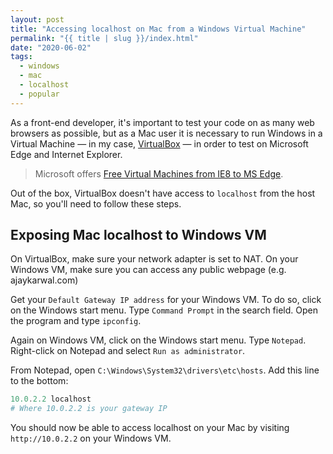 ```yaml
---
layout: post
title: "Accessing localhost on Mac from a Windows Virtual Machine"
permalink: "{{ title | slug }}/index.html"
date: "2020-06-02"
tags:
  - windows
  - mac
  - localhost
  - popular
---
```


As a front-end developer, it's important to test your code on as many web browsers as possible, but as a Mac user it is necessary to run Windows in a Virtual Machine — in my case, [VirtualBox](https://www.virtualbox.org/) — in order to test on Microsoft Edge and Internet Explorer.

> Microsoft offers [Free Virtual Machines from IE8 to MS Edge](https://developer.microsoft.com/en-us/microsoft-edge/tools/vms/).

Out of the box, VirtualBox doesn't have access to `localhost` from the host Mac, so you'll need to follow these steps.

## Exposing Mac localhost to Windows VM

On VirtualBox, make sure your network adapter is set to NAT. On your Windows VM, make sure you can access any public webpage (e.g. ajaykarwal.com)

Get your `Default Gateway IP address` for your Windows VM. To do so, click on the Windows start menu. Type `Command Prompt` in the search field. Open the program and type `ipconfig`.

Again on Windows VM, click on the Windows start menu. Type `Notepad`. Right-click on Notepad and select `Run as administrator`.

From Notepad, open `C:\Windows\System32\drivers\etc\hosts`. Add this line to the bottom:

```powershell
10.0.2.2 localhost
# Where 10.0.2.2 is your gateway IP
```

You should now be able to access localhost on your Mac by visiting `http://10.0.2.2` on your Windows VM.
